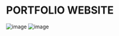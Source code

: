 # PORTFOLIO WEBSITE
![image](https://github.com/user-attachments/assets/534f51e4-053e-44fa-873a-328f7f4a5e01)
![image](https://github.com/user-attachments/assets/24044fa9-d7b7-4142-ae91-ab18d3f52638)

